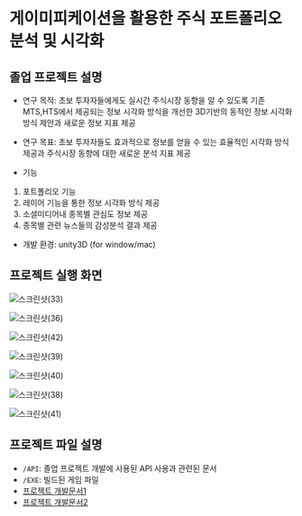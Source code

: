 # 게이미피케이션을 활용한 주식 포트폴리오 분석 및 시각화

## 졸업 프로젝트 설명

* 연구 목적: 초보 투자자들에게도 실시간 주식시장 동향을 알 수 있도록 기존 MTS,HTS에서 제공되는 정보 시각화 방식을 개선한 3D기반의 동적인 정보 시각화 방식 제안과 새로운 정보 지표 제공

* 연구 목표: 초보 투자자들도 효과적으로 정보를 얻을 수 있는 효율적인 시각화 방식 제공과 주식시장 동향에 대한 새로운 분석 지표 제공

* 기능
1. 포트폴리오 기능
2. 레이어 기능을 통한 정보 시각화 방식 제공
3. 소셜미디어내 종목별 관심도 정보 제공
4. 종목별 관련 뉴스들의 감성분석 결과 제공

* 개발 환경: unity3D (for window/mac) 

## 프로젝트 실행 화면

![스크린샷(33)](https://user-images.githubusercontent.com/37391733/134770394-f81c74fc-7c4b-4541-b46a-c452c72c119d.png)

![스크린샷(36)](https://user-images.githubusercontent.com/37391733/134770419-d86f3d80-09be-4084-8cd5-580b8ede0c0c.png)

![스크린샷(42)](https://user-images.githubusercontent.com/37391733/134770509-d22243fa-3a57-4137-8bdb-b691ec9cccd8.png)

![스크린샷(39)](https://user-images.githubusercontent.com/37391733/134770440-e6a3e919-8da2-4834-a4c4-c616097c3f6a.png)

![스크린샷(40)](https://user-images.githubusercontent.com/37391733/134770470-1a9ae43e-95be-47f6-b310-a3d7f845b4b5.png)

![스크린샷(38)](https://user-images.githubusercontent.com/37391733/134770466-63c36bc6-ee17-450b-814d-d40e6e684e90.png)

![스크린샷(41)](https://user-images.githubusercontent.com/37391733/134770429-94d01d2a-ef4b-44aa-bf97-9673d7e049fb.png)

## 프로젝트 파일 설명
 
 * `/API`: 졸업 프로젝트 개발에 사용된 API 사용과 관련된 문서
 * `/EXE`: 빌드된 게임 파일 
 * [프로젝트 개발문서1](https://docs.google.com/document/d/1tuIHSd5zLhlpO3-iiiPaRaQ_29pljF6nVNqXlcJVMp4/edit)
 * [프로젝트 개발문서2](https://docs.google.com/document/d/1zfq5J5_YUFQ3t67Vtsd0CIGxtNTGYoTzoCyMeq5ZCHo/edit)
